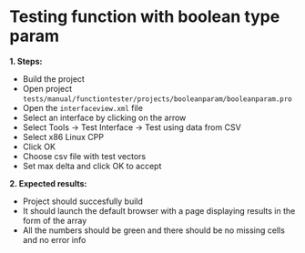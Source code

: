 # Testing function with boolean type param

**1. Steps:**

* Build the project
* Open project `tests/manual/functiontester/projects/booleanparam/booleanparam.pro`
* Open the `interfaceview.xml` file
* Select an interface by clicking on the arrow
* Select Tools -> Test Interface -> Test using data from CSV
* Select x86 Linux CPP
* Click OK
* Choose csv file with test vectors
* Set max delta and click OK to accept

**2. Expected results:**

* Project should succesfully build
* It should launch the default browser with a page displaying results in the form of the array
* All the numbers should be green and there should be no missing cells and no error info
